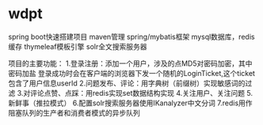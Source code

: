 # wdpt
spring boot快速搭建项目
maven管理
spring/mybatis框架
mysql数据库，redis缓存
thymeleaf模板引擎
solr全文搜索服务器


项目的主要功能：
1.登录注册：添加一个用户，涉及的点MD5对密码加密，其中密码加盐
           登录成功时会在客户端的浏览器下发一个随机的LoginTicket,这个ticket包含了用户信息userId
2.问题发布、评论：用字典树（前缀树）实现敏感词的过滤
3.对评论点赞、点踩：用redis实现set数据结构实现
4.关注用户、关注问题
5.新鲜事（推拉模式）
6.配置solr搜索服务器使用IKanalyzer中文分词
7.redis用作阻塞队列的生产者和消费者模式的异步队列
